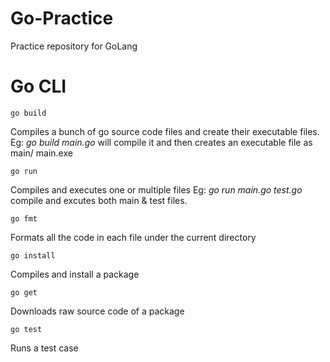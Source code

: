 # Go-Practice
Practice repository for GoLang

# Go CLI
```
go build
```
Compiles a bunch of go source code files and create their executable files. Eg: *go build main.go* will compile it and then creates an executable file as main/ main.exe 
```
go run
```
Compiles and executes one or multiple files Eg: *go run main.go test.go* compile and excutes both main & test files.
```
go fmt
```
Formats all the code in each file under the current directory 
```
go install
```
Compiles and install a package
```
go get
```
Downloads raw source code of a package
```
go test
```
Runs a test case 

